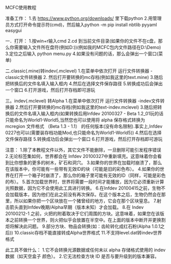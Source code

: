 MCFC使用教程

准备工作：
1.去 https://www.python.org/downloads/ 里下载python
2.用管理员方式打开命令提示符(cmd)，然后输入python -m pip install nbtlib pyyaml easygui

一．打开：
1.按win+r输入cmd
2.cd 到当前文件目录(如果你的文件不在c盘，那么你需要输入文件所在盘符(例如D:))(例如我的MCFC包内文件路径在D:\Demo)
3.定位之后输入 python menu.py 
4.如果没有问题的话，那么会弹出一个窗口(菜单)

二.classic(.mine)转indev(.mclevel)
1.在菜单中依次打开 运行文件转换器 -classic文件转换器
2. 然后打开要转换的mc存档(例如我这里的text.mine)
3.随后把转换后的文件名填入输入框内
4.然后在选择文件保存路径
5.转换成功后会弹出一个窗口
6.打开游戏，然后打开存档即可游玩

三。indev(.mclevel) 转Alpha
1.在菜单中依次打开 运行文件转换器 -indev文件转换器
2.然后打开要转换的mc存档(例如我这里的text-indev.mclevel)
3.随后把转换后的文件名填入输入框内(如果转换后用Infdev 20100327 - Beta 1.2_01玩的话只能命名为World1-World5,当然您也可以使用将 alpha 保存格式转换为 mcregion 文件格式 （Beta 1.3 - 1.1） 的任何版本(没有命名限制).事实上,Infdev 0227也可以(需要装存档功能Mod,也只能命名为World1-World5))
4.然后在选择文件保存路径
5.转换成功后会弹出一个窗口
6.打开游戏，然后打开存档即可游玩

注意：
1.除了本教程文件以外，其它文件不能删除，一旦删除可能引发程序错误
2.无论标签集如何，世界都会在 Infdev 20100327中重新填充。这意味着你会看到比你想象的更多的树木，矿石和洞穴。
3.如果你的世界在加载时崩溃了，那么在该版本中，你可能有一些带有无效ID的块（可能是旧的彩色布）。
4.如果你的世界在打开一个箱子时崩溃了，那么你的箱子里可能有无效的ID（同样，可能是彩色的布）。
5.首次加载世界时，世界将需要一段时间才能播放，因为它必须重新计算光照数据，因为它不会使用此工具进行转换。
6.在Infdev 20100415之前，生物不会加载版本，因为他们在此之前没有再次保存。在这个版本之后，生物仍然会在那里，所以如果你把一个区块放在一个猪曾经的地方，它会在那个区块窒息。
7.射击箭头直到Infdev晚期/Alpha早期（版本未知）才会加载。
8.在 Indev 20100212-1 之前，火把的附着取决于它们周围的方块。这意味着，如果您在该版本之前转换一个世界，则火把似乎会放置在半空中。在上面的版本中断开并更换割炬将解决此问题。
9.部分方块、物品会转换(如：齿轮转化成红石粉(Alpha 1.0.1之后))
10.classic存档不能直接转成Alpha世界格式
11.不支持level.dat转indev世界格式

此工具不做什么：
1.它不会转换光源数据或任何未以 alpha 存储格式使用的 indev 数据（如天空盒子 颜色）。
2.它无法检查方块 ID 是否与要升级到的版本兼容。


